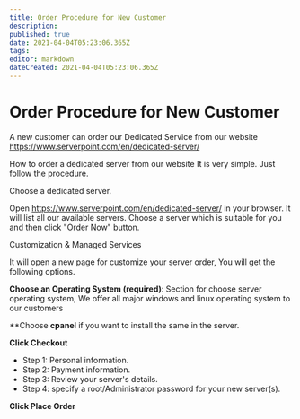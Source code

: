 ```yaml
---
title: Order Procedure for New Customer
description: 
published: true
date: 2021-04-04T05:23:06.365Z
tags: 
editor: markdown
dateCreated: 2021-04-04T05:23:06.365Z
---
```


# Order Procedure for New Customer

A new customer can order our Dedicated Service from our website 
https://www.serverpoint.com/en/dedicated-server/

How to order a dedicated server from our website
It is very simple. Just follow the procedure.

Choose a dedicated server.

Open https://www.serverpoint.com/en/dedicated-server/  in your browser. It will list all our available servers. Choose a server which is suitable for you and then click "Order Now" button.

Customization & Managed Services

It will open a new page for customize your server order, You will get the following options.

**Choose an Operating System (required)**: Section for choose server operating system, We offer all major windows and linux operating system to our customers

**Choose **cpanel** if you want to install the same in the server.

**Click Checkout** 
- Step 1: Personal information.
- Step 2: Payment information.
- Step 3: Review your server's details.
- Step 4: specify a root/Administrator password for your new server(s).

**Click Place Order**
 